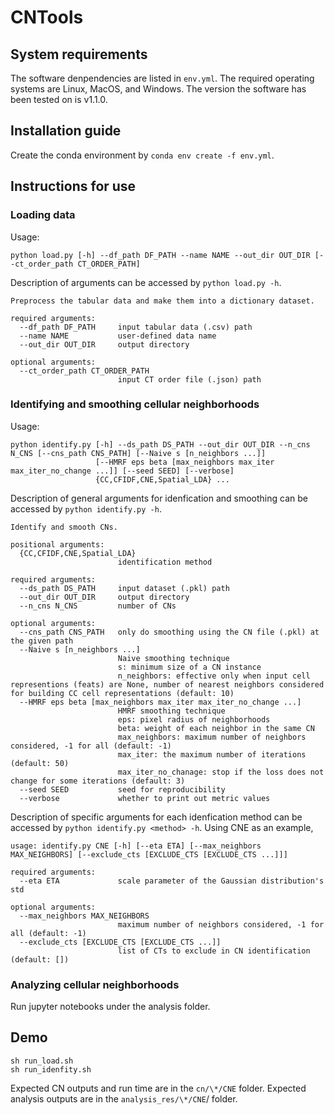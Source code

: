 # CNTools

## System requirements
The software denpendencies are listed in `env.yml`. The required operating systems are Linux, MacOS, and Windows. The version the software has been tested on is v1.1.0.

## Installation guide
Create the conda environment by `conda env create -f env.yml`.

## Instructions for use

### Loading data
Usage:
```
python load.py [-h] --df_path DF_PATH --name NAME --out_dir OUT_DIR [--ct_order_path CT_ORDER_PATH]
```
Description of arguments can be accessed by `python load.py -h`.
```
Preprocess the tabular data and make them into a dictionary dataset.

required arguments:
  --df_path DF_PATH     input tabular data (.csv) path
  --name NAME           user-defined data name
  --out_dir OUT_DIR     output directory

optional arguments:
  --ct_order_path CT_ORDER_PATH
                        input CT order file (.json) path
```

### Identifying and smoothing cellular neighborhoods
Usage:
```
python identify.py [-h] --ds_path DS_PATH --out_dir OUT_DIR --n_cns N_CNS [--cns_path CNS_PATH] [--Naive s [n_neighbors ...]]
                   [--HMRF eps beta [max_neighbors max_iter max_iter_no_change ...]] [--seed SEED] [--verbose]
                   {CC,CFIDF,CNE,Spatial_LDA} ...
```
Description of general arguments for idenfication and smoothing can be accessed by `python identify.py -h`.
```
Identify and smooth CNs.

positional arguments:
  {CC,CFIDF,CNE,Spatial_LDA}
                        identification method

required arguments:
  --ds_path DS_PATH     input dataset (.pkl) path
  --out_dir OUT_DIR     output directory
  --n_cns N_CNS         number of CNs

optional arguments:
  --cns_path CNS_PATH   only do smoothing using the CN file (.pkl) at the given path
  --Naive s [n_neighbors ...]
                        Naive smoothing technique
                        s: minimum size of a CN instance
                        n_neighbors: effective only when input cell representions (feats) are None, number of nearest neighbors considered for building CC cell representations (default: 10)
  --HMRF eps beta [max_neighbors max_iter max_iter_no_change ...]
                        HMRF smoothing technique
                        eps: pixel radius of neighborhoods
                        beta: weight of each neighbor in the same CN
                        max_neighbors: maximum number of neighbors considered, -1 for all (default: -1)
                        max_iter: the maximum number of iterations (default: 50)
                        max_iter_no_chanage: stop if the loss does not change for some iterations (default: 3)
  --seed SEED           seed for reproducibility
  --verbose             whether to print out metric values
```
Description of specific arguments for each idenfication method can be accessed by `python identify.py <method> -h`. Using CNE as an example,
```
usage: identify.py CNE [-h] [--eta ETA] [--max_neighbors MAX_NEIGHBORS] [--exclude_cts [EXCLUDE_CTS [EXCLUDE_CTS ...]]]

required arguments:
  --eta ETA             scale parameter of the Gaussian distribution's std

optional arguments:
  --max_neighbors MAX_NEIGHBORS
                        maximum number of neighbors considered, -1 for all (default: -1)
  --exclude_cts [EXCLUDE_CTS [EXCLUDE_CTS ...]]
                        list of CTs to exclude in CN identification (default: [])
```

### Analyzing cellular neighborhoods
Run jupyter notebooks under the analysis folder.

## Demo
```
sh run_load.sh
sh run_idenfity.sh
```
Expected CN outputs and run time are in the `cn/\*/CNE` folder. Expected analysis outputs are in the `analysis_res/\*/CNE`/ folder.
